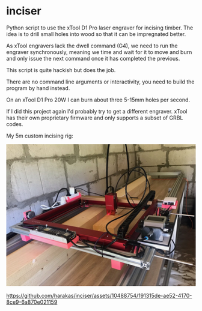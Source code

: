 # inciser

Python script to use the xTool D1 Pro laser engraver for incising timber.
The idea is to drill small holes into wood so that it can be impregnated better.

As xTool engravers lack the dwell command (G4), we need to run the
engraver synchronously, meaning we time and wait for it to move and burn
and only issue the next command once it has completed the previous.

This script is quite hackish but does the job.

There are no command line arguments or interactivity, you need to build
the program by hand instead.

On an xTool D1 Pro 20W I can burn about three 5-15mm holes per second.

If I did this project again I'd probably try to get a different engraver.
xTool has their own proprietary firmware and only supports a subset of
GRBL codes.

My 5m custom incising rig:

![Rig](./media/rig.jpg)

https://github.com/harakas/inciser/assets/10488754/191315de-ae52-4170-8ce9-6a870e021159

